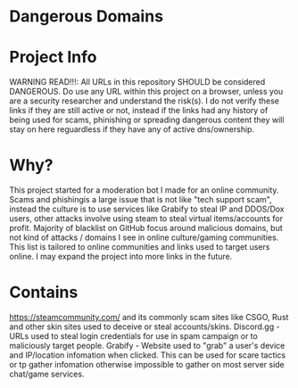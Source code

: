 # Dangerous Domains

# Project Info
WARNING READ!!!: All URLs in this repository SHOULD be considered DANGEROUS. Do use any URL within this project on a browser, unless you are a security researcher and understand the risk(s). I do not verify these links if they are still active or not, instead if the links had any history of being used for scams, phinishing or spreading dangerous content they will stay on here reguardless if they have any of active dns/ownership.

# Why?
This project started for a moderation bot I made for an online community. Scams and phishingis a large issue that is not like "tech support scam", instead the culture is to use services like Grabify to steal IP and DDOS/Dox users, other attacks involve using steam to steal virtual items/accounts for profit. Majority of blacklist on GitHub focus around malicious domains, but not kind of attacks / domains I see in online culture/gaming communities. This list is tailored to online communities and links used to target users online. I may expand the project into more links in the future.

# Contains
  https://steamcommunity.com/ and its commonly scam sites like CSGO, Rust and other skin sites used to deceive or steal accounts/skins.
  Discord.gg - URLs used to steal login credentials for use in spam campaign or to maliciously target people.
    Grabify - Website used to "grab" a user's device and IP/location infomation when clicked. This can be used for scare tactics or tp gather infomation otherwise impossible to gather on most server side chat/game services.
